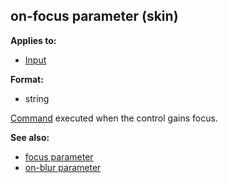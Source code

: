 ## on-focus parameter (skin)

<!-- -->
**Applies to:**
+   [Input](/ref/%7Bskin%7D/control/input.md) 
<!-- -->
**Format:**
+   string


[Command](/ref/%7Bskin%7D/commands.md) executed when the control
gains focus.

**See also:**
+   [focus parameter](/ref/%7Bskin%7D/param/focus.md) 
+   [on-blur parameter](/ref/%7Bskin%7D/param/on-blur.md) 